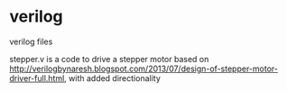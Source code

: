 # verilog
verilog files

stepper.v is a code to drive a stepper motor based on http://verilogbynaresh.blogspot.com/2013/07/design-of-stepper-motor-driver-full.html, with added directionality
